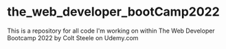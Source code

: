 # the_web_developer_bootCamp2022
This is a repository for all code I'm working on within The Web Developer Bootcamp 2022 by Colt Steele on Udemy.com
